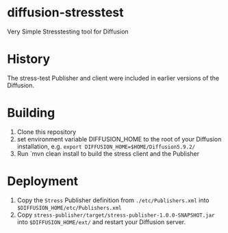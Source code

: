 # diffusion-stresstest
Very Simple Stresstesting tool for Diffusion

History
=======

The stress-test Publisher and client were included in earlier versions of the Diffusion. 

Building
========

1. Clone this repository
2. set environment variable DIFFUSION_HOME to the root of your Diffusion installation, e.g. `export DIFFUSION_HOME=$HOME/Diffusion5.9.2/`
3. Run `mvn clean install to build the stress client and the Publisher

Deployment
==========

1. Copy the `Stress` Publisher definition from `./etc/Publishers.xml` into `$DIFFUSION_HOME/etc/Publishers.xml`
2. Copy `stress-publisher/target/stress-publisher-1.0.0-SNAPSHOT.jar` into `$DIFFUSION_HOME/ext/` and restart your Diffusion server.